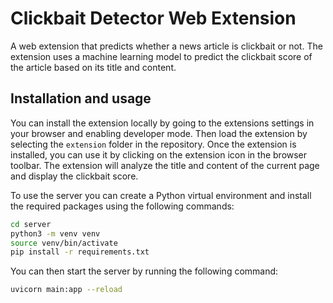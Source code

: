 # Clickbait Detector Web Extension

A web extension that predicts whether a news article is clickbait or not. The extension uses a machine learning model to predict the clickbait score of the article based on its title and content.

## Installation and usage

You can install the extension locally by going to the extensions settings in your browser and enabling developer mode. Then load the extension by selecting the `extension` folder in the repository. Once the extension is installed, you can use it by clicking on the extension icon in the browser toolbar. The extension will analyze the title and content of the current page and display the clickbait score.

To use the server you can create a Python virtual environment and install the required packages using the following commands:

```bash
cd server
python3 -m venv venv
source venv/bin/activate
pip install -r requirements.txt
```

You can then start the server by running the following command:

```bash
uvicorn main:app --reload
```
